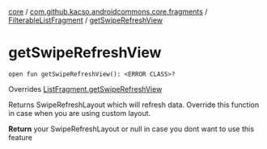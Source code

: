 [core](../../index.md) / [com.github.kacso.androidcommons.core.fragments](../index.md) / [FilterableListFragment](index.md) / [getSwipeRefreshView](.)

# getSwipeRefreshView

`open fun getSwipeRefreshView(): <ERROR CLASS>?`

Overrides [ListFragment.getSwipeRefreshView](../-list-fragment/get-swipe-refresh-view.md)

Returns SwipeRefreshLayout which will refresh data.
Override this function in case when you are using custom layout.

**Return**
your SwipeRefreshLayout or null in case you dont want to use this feature

